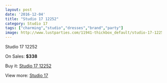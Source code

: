 ```yaml
---
layout: post
date: '2016-12-04'
title: "Studio 17 12252"
category: Studio 17
tags: ["charming","studio","dresses","brand","party"]
image: http://www.lustparties.com/11941-thickbox_default/studio-17-12252.jpg
---
```

Studio 17 12252

On Sales: **$338**
<a href="https://www.lustparties.com/en/studio-17/4331-studio-17-12252.html"><amp-img layout="responsive" width="600" height="600" src="//www.lustparties.com/11941-thickbox_default/studio-17-12252.jpg" alt="Studio 17 12252 0" /></a>
<a href="https://www.lustparties.com/en/studio-17/4331-studio-17-12252.html"><amp-img layout="responsive" width="600" height="600" src="//www.lustparties.com/11942-thickbox_default/studio-17-12252.jpg" alt="Studio 17 12252 1" /></a>

Buy it: [Studio 17 12252](https://www.lustparties.com/en/studio-17/4331-studio-17-12252.html "Studio 17 12252")

View more: [Studio 17](https://www.lustparties.com/en/22-studio-17 "Studio 17")